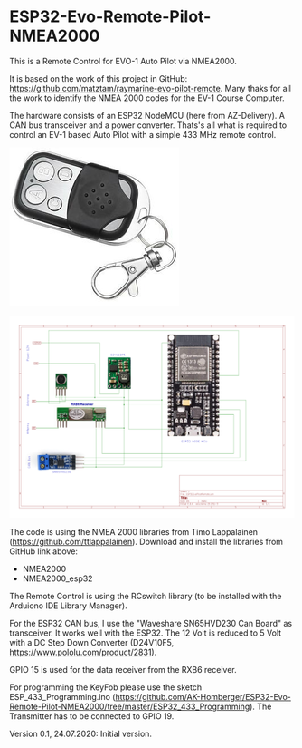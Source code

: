 # ESP32-Evo-Remote-Pilot-NMEA2000
This is a Remote Control for EVO-1 Auto Pilot via NMEA2000.

It is based on the work of this project in GitHub: https://github.com/matztam/raymarine-evo-pilot-remote.
Many thaks for all the work to identify the NMEA 2000 codes for the EV-1 Course Computer.

The hardware consists of an ESP32 NodeMCU (here from AZ-Delivery). A CAN bus transceiver and a power converter.
Thats's all what is required to control an EV-1 based Auto Pilot with a simple 433 MHz remote control.

![KeyFob](https://github.com/AK-Homberger/ESP32-Evo-Remote-Pilot-NMEA2000/blob/master/KeyFob.jpg)

![Schematics](https://github.com/AK-Homberger/ESP32-Evo-Remote-Pilot-NMEA2000/blob/master/ESP32EvoPilotSchematics.png)


The code is using the NMEA 2000 libraries from Timo Lappalainen (https://github.com/ttlappalainen). 
Download and install the libraries from GitHub link above:

 - NMEA2000
 - NMEA2000_esp32
 
The Remote Control is using the RCswitch library (to be installed with the Arduiono IDE Library Manager).

For the ESP32 CAN bus, I use the "Waveshare SN65HVD230 Can Board" as transceiver. It works well with the ESP32. 
The 12 Volt is reduced to 5 Volt with a DC Step Down Converter (D24V10F5, https://www.pololu.com/product/2831).

GPIO 15 is used for the data receiver from the RXB6 receiver.

For programming the KeyFob please use the sketch ESP_433_Programming.ino (https://github.com/AK-Homberger/ESP32-Evo-Remote-Pilot-NMEA2000/tree/master/ESP32_433_Programming). The Transmitter has to be connected to GPIO 19.


Version 0.1, 24.07.2020: Initial version. 
